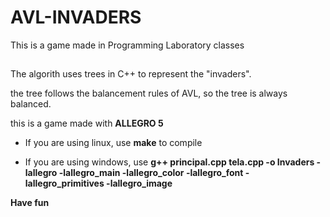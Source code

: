 # AVL-INVADERS

This is a game made in Programming Laboratory classes

##
The algorith uses trees in C++ to represent the "invaders".

the tree follows the balancement rules of AVL, so the tree is always balanced.

this is a game made with **ALLEGRO 5**

- If you are using linux, use **make** to compile

- If you are using windows, use **g++  principal.cpp tela.cpp  -o Invaders  -lallegro -lallegro_main  -lallegro_color -lallegro_font -lallegro_primitives -lallegro_image**

**Have fun**
